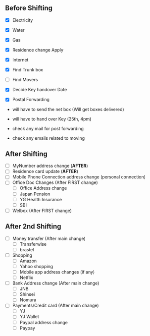## Before Shifting

- [x] Electricity 
- [x] Water
- [x] Gas
- [x] Residence change Apply
- [x] Internet
- [x] Find Trunk box
- [ ] Find Movers
- [x] Decide Key handover Date
- [x] Postal Forwarding


- will have to send the net box (Will get boxes delivered)
- will have to hand over Key (25th, 4pm)
- check any mail for post forwarding

- check any emails related to moving

## After Shifting

- [ ] MyNumber address change (**AFTER**)
- [ ] Residence card update (**AFTER**)
- [ ] Mobile Phone Connection address change (personal connection)
- [ ] Office Doc Changes  (After FIRST change)
    - [ ] Office Address change
    - [ ] Japan Pension
    - [ ] YG Health Insurance
    - [ ] SBI
- [ ] Welbox  (After FIRST change)
    
## After 2nd Shifting

- [ ] Money transfer  (After main change)
    - [ ] Transferwise
    - [ ] brastel
- [ ] Shopping
    - [ ] Amazon
    - [ ] Yahoo shopping
    - [ ] Mobile app address changes (if any)
    - [ ] Netflix
- [ ] Bank Address change  (After main change)
    - [ ] JNB
    - [ ] Shinsei
    - [ ] Nomura
- [ ] Payments/Credit card  (After main change)
    - [ ] YJ
    - [ ] YJ Wallet
    - [ ] Paypal address change
    - [ ] Paypay
